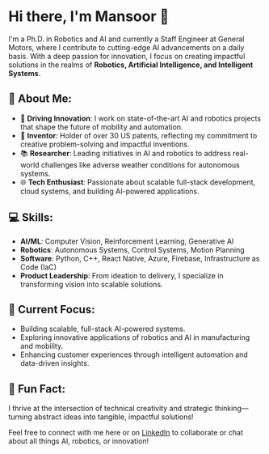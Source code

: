 # Hi there, I'm Mansoor 👋

I'm a Ph.D. in Robotics and AI and currently a Staff Engineer at General Motors, where I contribute to cutting-edge AI advancements on a daily basis. With a deep passion for innovation, I focus on creating impactful solutions in the realms of **Robotics, Artificial Intelligence, and Intelligent Systems**.

## 🌟 About Me:
- 🚗 **Driving Innovation**: I work on state-of-the-art AI and robotics projects that shape the future of mobility and automation.
- 📜 **Inventor**: Holder of over 30 US patents, reflecting my commitment to creative problem-solving and impactful inventions.
- 📚 **Researcher**: Leading initiatives in AI and robotics to address real-world challenges like adverse weather conditions for autonomous systems.
- 🌐 **Tech Enthusiast**: Passionate about scalable full-stack development, cloud systems, and building AI-powered applications.

## 💻 Skills:
- **AI/ML**: Computer Vision, Reinforcement Learning, Generative AI
- **Robotics**: Autonomous Systems, Control Systems, Motion Planning
- **Software**: Python, C++, React Native, Azure, Firebase, Infrastructure as Code (IaC)
- **Product Leadership**: From ideation to delivery, I specialize in transforming vision into scalable solutions.

## 📌 Current Focus:
- Building scalable, full-stack AI-powered systems.
- Exploring innovative applications of robotics and AI in manufacturing and mobility.
- Enhancing customer experiences through intelligent automation and data-driven insights.

## 🌱 Fun Fact:
I thrive at the intersection of technical creativity and strategic thinking—turning abstract ideas into tangible, impactful solutions!

Feel free to connect with me here or on [LinkedIn](https://linkedin.com/in/your-link) to collaborate or chat about all things AI, robotics, or innovation!
